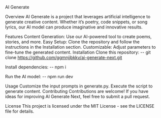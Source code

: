 AI Generate

Overview
AI Generate is a project that leverages artificial intelligence to generate creative content. Whether it’s poetry, code snippets, or song lyrics, our AI model can produce imaginative and innovative results.

Features
Content Generation: Use our AI-powered tool to create poems, stories, and more.
Easy Setup: Clone the repository and follow the instructions in the Installation section.
Customizable: Adjust parameters to fine-tune the generated content.
Installation
Clone this repository:
-- git clone https://github.com/ggmnjjbkkv/ai-generate-next.git

Install dependencies:
-- npm i


Run the AI model:
-- npm run dev

Usage
Customize the input prompts in generate.py.
Execute the script to generate content.
Contributing
Contributions are welcome! If you have ideas for improving AI Generate Next, feel free to submit a pull request.

License
This project is licensed under the MIT License - see the LICENSE file for details.
